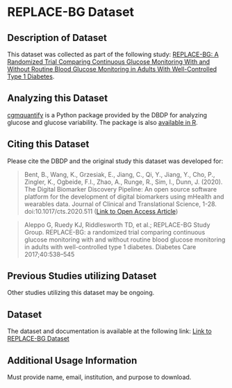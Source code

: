 # REPLACE-BG Dataset

## Description of Dataset
This dataset was collected as part of the following study: [REPLACE-BG: A Randomized Trial Comparing Continuous Glucose Monitoring With and Without Routine Blood Glucose Monitoring in Adults With Well-Controlled Type 1 Diabetes](https://care.diabetesjournals.org/content/40/4/538).

## Analyzing this Dataset
[cgmquantify](https://github.com/DigitalBiomarkerDiscoveryPipeline/cgmquantify) is a Python package provided by the DBDP for
analyzing glucose and glucose variability. The package is also [available in R](https://cran.r-project.org/web/packages/cgmquantify/index.html).

## Citing this Dataset
Please cite the DBDP and the original study this dataset was developed for:

> Bent, B., Wang, K., Grzesiak, E., Jiang, C., Qi, Y., Jiang, Y., Cho, P., Zingler, K., Ogbeide, F.I., Zhao, A., Runge, R., Sim, I., Dunn, J. (2020). The Digital Biomarker      Discovery Pipeline: An open source software platform for the development of digital biomarkers using mHealth and wearables data. Journal of Clinical and Translational Science, 1-28. doi:10.1017/cts.2020.511 ([Link to Open Access Article](https://www.cambridge.org/core/journals/journal-of-clinical-and-translational-science/article/digital-biomarker-discovery-pipeline-an-open-source-software-platform-for-the-development-of-digital-biomarkers-using-mhealth-and-wearables-data/A6696CEF138247077B470F4800090E63))

> Aleppo G, Ruedy KJ, Riddlesworth TD, et al.; REPLACE-BG Study Group. REPLACE-BG: a randomized trial comparing continuous glucose monitoring with and without routine blood glucose monitoring in adults with well-controlled type 1 diabetes. Diabetes Care 2017;40:538–545


## Previous Studies utilizing Dataset

Other studies utilizing this dataset may be ongoing.


## Dataset 

The dataset and documentation is available at the following link: [Link to REPLACE-BG Dataset](https://public.jaeb.org/t1dx/stdy/329)  


## Additional Usage Information
Must provide name, email, institution, and purpose to download.